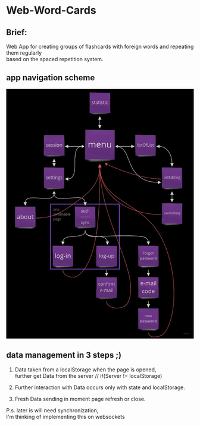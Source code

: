 # Web-Word-Cards

## Brief:

Web App for creating groups of flashcards with foreign words and repeating them regularly  
based on the spaced repetition system.

## app navigation scheme

<img src="./public/temp/app-navigation-scheme.jpg" width="600">

## data management in 3 steps ;)

1. Data taken from a localStorage when the page is opened,  
   further get Data from the server // if(Server != localStorage)

2. Further interaction with Data occurs only with state and localStorage.

3. Fresh Data sending in moment page refresh or close.

P.s. later is will need synchronization,  
I'm thinking of implementing this on websockets
